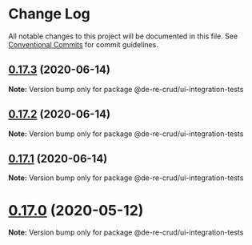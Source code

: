 # Change Log

All notable changes to this project will be documented in this file.
See [Conventional Commits](https://conventionalcommits.org) for commit guidelines.

## [0.17.3](https://github.com/DeReCrud/de-re-crud/tree/master/packages/ui-integration-tests/compare/v0.17.2...v0.17.3) (2020-06-14)

**Note:** Version bump only for package @de-re-crud/ui-integration-tests





## [0.17.2](https://github.com/DeReCrud/de-re-crud/tree/master/packages/ui-integration-tests/compare/v0.17.1...v0.17.2) (2020-06-14)

**Note:** Version bump only for package @de-re-crud/ui-integration-tests






## [0.17.1](https://github.com/DeReCrud/de-re-crud/tree/master/packages/ui-integration-tests/compare/v0.17.0...v0.17.1) (2020-06-14)

**Note:** Version bump only for package @de-re-crud/ui-integration-tests






# [0.17.0](https://github.com/DeReCrud/de-re-crud/tree/master/packages/ui-integration-tests/compare/v0.16.8...v0.17.0) (2020-05-12)

**Note:** Version bump only for package @de-re-crud/ui-integration-tests
